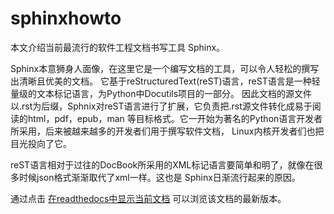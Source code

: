 # sphinxhowto

本文介绍当前最流行的软件工程文档书写工具 Sphinx。

Sphinx本意狮身人面像，在这里它是一个编写文档的工具，可以令人轻松的撰写出清晰且优美的文档。 它基于reStructuredText(reST)语言，reST语言是一种轻量级的文本标记语言，为Python中Docutils项目的一部分。 因此文档的源文件以.rst为后缀，Sphnix对reST语言进行了扩展，它负责把.rst源文件转化成易于阅读的html，pdf，epub，man 等目标格式。它一开始为著名的Python语言开发者所采用，后来被越来越多的开发者们用于撰写软件文档， Linux内核开发者们也把目光投向了它。

reST语言相对于过往的DocBook所采用的XML标记语言要简单和明了，就像在很多时候json格式渐渐取代了xml一样。这也是 Sphinx日渐流行起来的原因。

通过点击 [在readthedocs中显示当前文档](https://sphinxdocs.readthedocs.io/en/latest/index.html) 可以浏览该文档的最新版本。